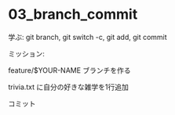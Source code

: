 # 03_branch_commit

学ぶ: git branch, git switch -c, git add, git commit

ミッション:

feature/$YOUR-NAME ブランチを作る

trivia.txt に自分の好きな雑学を1行追加

コミット
